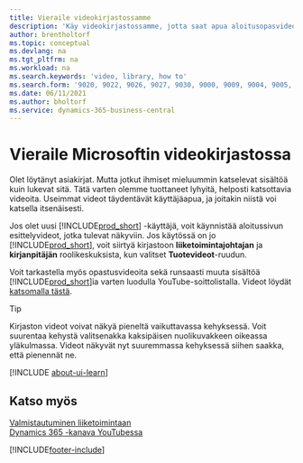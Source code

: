 ```yaml
---
title: Vieraile videokirjastossamme
description: 'Käy videokirjastossamme, jotta saat apua aloitusopasvideoista, jotka havainnollistavat kaikkea tavallisista tehtävistä aina tuotevideoihin.'
author: brentholtorf
ms.topic: conceptual
ms.devlang: na
ms.tgt_pltfrm: na
ms.workload: na
ms.search.keywords: 'video, library, how to'
ms.search.form: '9020, 9022, 9026, 9027, 9030, 9000, 9009, 9004, 9005, 9024, 9006, 9007, 9010, 9016, 9017'
ms.date: 06/11/2021
ms.author: bholtorf
ms.service: dynamics-365-business-central
---
```

# Vieraile Microsoftin videokirjastossa

Olet löytänyt asiakirjat. Mutta jotkut ihmiset mieluummin katselevat sisältöä kuin lukevat sitä. Tätä varten olemme tuottaneet lyhyitä, helposti katsottavia videoita. Useimmat videot täydentävät käyttäjäapua, ja joitakin niistä voi katsella itsenäisesti.  

Jos olet uusi [!INCLUDE[prod_short](includes/prod_short.md)] -käyttäjä, voit käynnistää aloitussivun esittelyvideot, jotka tulevat näkyviin. Jos käytössä on jo [!INCLUDE[prod_short](includes/prod_short.md)], voit siirtyä kirjastoon **liiketoimintajohtajan** ja **kirjanpitäjän** roolikeskuksista, kun valitset **Tuotevideot**-ruudun.  

Voit tarkastella myös opastusvideoita sekä runsaasti muuta sisältöä [!INCLUDE[prod_short](includes/prod_short.md)]ia varten luodulla YouTube-soittolistalla. Videot löydät [katsomalla tästä](https://go.microsoft.com/fwlink/?linkid=851533).

> [!Tip]  
> Kirjaston videot voivat näkyä pieneltä vaikuttavassa kehyksessä. Voit suurentaa kehystä valitsenakka kaksipäisen nuolikuvakkeen oikeassa yläkulmassa. Videot näkyvät nyt suuremmassa kehyksessä siihen saakka, että pienennät ne.

[!INCLUDE [about-ui-learn](includes/about-ui-learn.md)]

## Katso myös

[Valmistautuminen liiketoimintaan](ui-get-ready-business.md)  
[Dynamics 365 -kanava YouTubessa](https://www.youtube.com/channel/UCJGCg4rB3QSs8y_1FquelBQ)  


[!INCLUDE[footer-include](includes/footer-banner.md)]